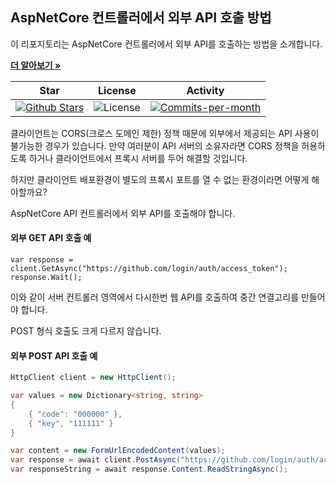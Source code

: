 ## AspNetCore 컨트롤러에서 외부 API 호출 방법

이 리포지토리는 AspNetCore 컨트롤러에서 외부 API를 호출하는 방법을 소개합니다.

<a href="https://github.com/devncore/devncore"><strong>더 알아보기 »</strong></a>
 
| Star | License | Activity |
|:----:|:-------:|:--------:|
| <a href="https://github.com/devncore/docs/stargazers"><img src="https://img.shields.io/github/stars/devncore/docs" alt="Github Stars"></a> | <img src="https://img.shields.io/github/license/devncore/docs" alt="License"> | <a href="https://github.com/devncore/docs/pulse"><img src="https://img.shields.io/github/commit-activity/m/devncore/docs" alt="Commits-per-month"></a> |

클라이언트는 CORS(크로스 도메인 제한) 정책 때문에 외부에서 제공되는 API 사용이 불가능한 경우가 있습니다. 만약 여러분이 API 서버의 소유자라면 CORS 정책을 허용하도록 하거나 클라이언트에서 프록시 서버를 두어 해결할 것입니다.

하지만 클라이언트 배포환경이 별도의 프록시 포트를 열 수 없는 환경이라면 어떻게 해야할까요?

AspNetCore API 컨트롤러에서 외부 API를 호출해야 합니다.

#### 외부 GET API 호출 예
```chsarp
var response = client.GetAsync("https://github.com/login/auth/access_token");
response.Wait();
```

이와 같이 서버 컨트롤러 영역에서 다시한번 웹 API를 호출하여 중간 연결고리를 만들어야 합니다.

POST 형식 호출도 크게 다르지 않습니다.

#### 외부 POST API 호출 예
```csharp
HttpClient client = new HttpClient();

var values = new Dictionary<string, string>
{
    { "code": "000000" },
    { "key", "111111" }
}

var content = new FormUrlEncodedContent(values);
var response = await client.PostAsync("https://github.com/login/auth/access_token", content);
var responseString = await response.Content.ReadStringAsync();
```
